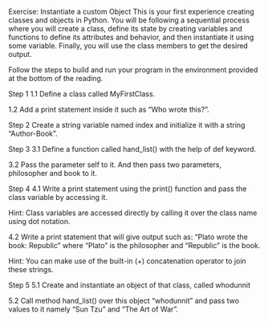 Exercise: Instantiate a custom Object
This is your first experience creating classes and objects in Python. You will be following a sequential process where you will create a class, define its state by creating variables and functions to define its attributes and behavior, and then instantiate it using some variable. Finally, you will use the class members to get the desired output.

Follow the steps to build and run your program in the environment provided at the bottom of the reading.


Step 1
1.1 Define a class called MyFirstClass.

1.2 Add a print statement inside it such as “Who wrote this?”.

Step 2
Create a string variable named index and initialize it with a string “Author-Book”.

Step 3
3.1 Define a function called hand_list() with the help of def keyword. 

3.2 Pass the parameter  self to it. And then pass two parameters, philosopher and book to it.

Step 4
4.1 Write a print statement using the print() function and pass the class variable by accessing it. 

Hint: Class variables are accessed directly by calling it over the class name using dot notation.

4.2 Write a print statement that will give output such as: “Plato wrote the book: Republic” where “Plato” is the philosopher and “Republic” is the book. 

Hint: You can make use of the built-in (+) concatenation operator to join these strings. 

Step 5
5.1 Create and instantiate an object of that class, called whodunnit

5.2 Call method hand_list() over this object “whodunnit” and pass two values to it namely “Sun Tzu” and “The Art of War”.


